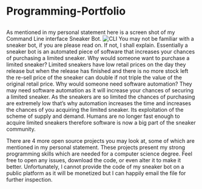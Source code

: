 # Programming-Portfolio

## 
As mentioned in my personal statement here is a screen shot of my Command Line interface Sneaker Bot. 
![CLI](https://user-images.githubusercontent.com/68359616/101640847-f052e780-3a28-11eb-8f0f-daf1ff967633.PNG)
You may not be familiar with a sneaker bot, if you are please read on. If not, I shall explain. Essentially a sneaker bot is an automated piece of software that increases your chances of purchasing a limited sneaker. Why would someone want to purchase a limited sneaker? Limited sneakers have low retail prices on the day they release but when the release has finished and there is no more stock left the re-sell price of the sneaker can double if not triple the value of the original retail price. Why would someone need software automation? They may need software automation as it will increase your chances of securing a limited sneaker. As the sneakers are so limited the chances of purchasing are extremely low that’s why automation increases the time and increases the chances of you acquiring the limited sneaker. Its exploitation of the scheme of supply and demand. Humans are no longer fast enough to acquire limited sneakers therefore software is now a big part of the sneaker community.

There are 4 more open source projects you may look at, some of which are mentioned in my personal statement. These projects present my strong programming skills which are needed for a computer science degree. Feel free to open any issues, download the code, or even alter it to make it better. Unfortunately, I cannot provide the code of my sneaker bot on a public platform as it will be monetized but I can happily email the file for further inspection.
